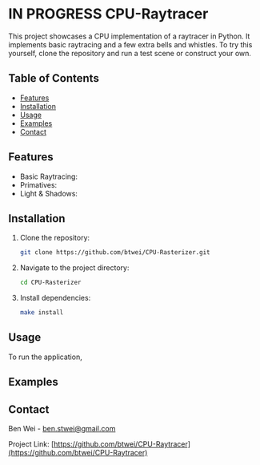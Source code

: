 # IN PROGRESS CPU-Raytracer
This project showcases a CPU implementation of a raytracer in Python. It implements basic raytracing and a few extra bells and whistles. To try this yourself, clone the repository and run a test scene or construct your own.

## Table of Contents
- [Features](#features)
- [Installation](#installation)
- [Usage](#usage)
- [Examples](#examples)
- [Contact](#contact)

## Features
- Basic Raytracing: 
- Primatives: 
- Light & Shadows: 

## Installation
1. Clone the repository:
    ```bash
    git clone https://github.com/btwei/CPU-Rasterizer.git
    ```
2. Navigate to the project directory:
    ```bash
    cd CPU-Rasterizer
    ```
3. Install dependencies:
    ```bash
    make install
    ```

## Usage
To run the application,

## Examples

## Contact
Ben Wei - [ben.stwei@gmail.com](mailto:ben.stwei@gmail.com)

Project Link: [https://github.com/btwei/CPU-Raytracer](https://github.com/btwei/CPU-Raytracer)